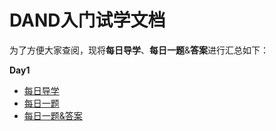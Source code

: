 # DAND入门试学文档

为了方便大家查阅，现将**每日导学**、**每日一题**&**答案**进行汇总如下：

**Day1**

- [每日导学](https://github.com/CapAllen/DAND_intro_7/blob/master/Day1%E5%AF%BC%E5%AD%A6-.md)
- [每日一题](https://github.com/CapAllen/DAND_intro_7/blob/master/Day1%E6%AF%8F%E6%97%A5%E4%B8%80%E9%A2%98.md)
- [每日一题&答案](https://github.com/CapAllen/DAND_intro_7/blob/master/Day1%E6%AF%8F%E6%97%A5%E4%B8%80%E9%A2%98%26%E7%AD%94%E6%A1%88.md)

